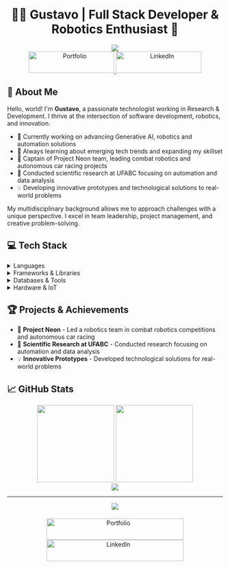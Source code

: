 # <div align="center">👨‍💻 Gustavo | Full Stack Developer & Robotics Enthusiast 🤖</div>

<div align="center">
  <img src="https://readme-typing-svg.herokuapp.com/?lines=Full+Stack+Developer;Robotics+Expert;Research+Enthusiast;Innovation+Driven&font=Fira%20Code&center=true&width=380&height=50">
</div>

<div align="center">
  <a href="https://portfolio-site-b708zcgxw-gustavodrls-projects.vercel.app/](https://portfolio-site-git-main-gustavodrls-projects.vercel.app/">
    <img src="https://img.shields.io/badge/PORTFOLIO-%E2%86%92-brightgreen?style=for-the-badge&labelColor=black&color=20B2AA&logoColor=white" alt="Portfolio" width="200" height="50"/>
  </a>
  
  <a href="https://www.linkedin.com/in/gustavodrl/">
    <img src="https://img.shields.io/badge/LinkedIn-%E2%86%92-blue?style=for-the-badge&logo=linkedin&labelColor=0077B5&color=0A66C2&logoColor=white" alt="LinkedIn" width="200" height="50"/>
  </a>
</div>

## 🚀 About Me

Hello, world! I'm **Gustavo**, a passionate technologist working in Research & Development. I thrive at the intersection of software development, robotics, and innovation.

- 🔭 Currently working on advancing Generative AI, robotics and automation solutions
- 🌱 Always learning about emerging tech trends and expanding my skillset
- 👥 Captain of Project Neon team, leading combat robotics and autonomous car racing projects
- 🔬 Conducted scientific research at UFABC focusing on automation and data analysis
- 💡 Developing innovative prototypes and technological solutions to real-world problems

My multidisciplinary background allows me to approach challenges with a unique perspective. I excel in team leadership, project management, and creative problem-solving.

## 💻 Tech Stack

<details>
<summary>Languages</summary>
<p>

![Python](https://img.shields.io/badge/python-3670A0?style=for-the-badge&logo=python&logoColor=ffdd54)
![JavaScript](https://img.shields.io/badge/javascript-%23323330.svg?style=for-the-badge&logo=javascript&logoColor=%23F7DF1E)
![C](https://img.shields.io/badge/c-%2300599C.svg?style=for-the-badge&logo=c&logoColor=white)
![HTML5](https://img.shields.io/badge/html5-%23E34F26.svg?style=for-the-badge&logo=html5&logoColor=white)
![CSS3](https://img.shields.io/badge/css3-%231572B6.svg?style=for-the-badge&logo=css3&logoColor=white)
![Shell Script](https://img.shields.io/badge/shell_script-%23121011.svg?style=for-the-badge&logo=gnu-bash&logoColor=white)
![LaTeX](https://img.shields.io/badge/latex-%23008080.svg?style=for-the-badge&logo=latex&logoColor=white)

</p>
</details>

<details>
<summary>Frameworks & Libraries</summary>
<p>

![Vue.js](https://img.shields.io/badge/vue.js-%2335495e.svg?style=for-the-badge&logo=vuedotjs&logoColor=%234FC08D)
![NodeJS](https://img.shields.io/badge/node.js-6DA55F?style=for-the-badge&logo=node.js&logoColor=white)
![TensorFlow](https://img.shields.io/badge/TensorFlow-%23FF6F00.svg?style=for-the-badge&logo=TensorFlow&logoColor=white)
![PyTorch](https://img.shields.io/badge/PyTorch-%23EE4C2C.svg?style=for-the-badge&logo=PyTorch&logoColor=white)
![Keras](https://img.shields.io/badge/Keras-%23D00000.svg?style=for-the-badge&logo=Keras&logoColor=white)
![scikit-learn](https://img.shields.io/badge/scikit--learn-%23F7931E.svg?style=for-the-badge&logo=scikit-learn&logoColor=white)
![NumPy](https://img.shields.io/badge/numpy-%23013243.svg?style=for-the-badge&logo=numpy&logoColor=white)
![Pandas](https://img.shields.io/badge/pandas-%23150458.svg?style=for-the-badge&logo=pandas&logoColor=white)
![Scipy](https://img.shields.io/badge/SciPy-%230C55A5.svg?style=for-the-badge&logo=scipy&logoColor=%white)
![Matplotlib](https://img.shields.io/badge/Matplotlib-%23ffffff.svg?style=for-the-badge&logo=Matplotlib&logoColor=black)
![ROS](https://img.shields.io/badge/ros-%230A0FF9.svg?style=for-the-badge&logo=ros&logoColor=white)

</p>
</details>

<details>
<summary>Databases & Tools</summary>
<p>

![Postgres](https://img.shields.io/badge/postgres-%23316192.svg?style=for-the-badge&logo=postgresql&logoColor=white)
![MySQL](https://img.shields.io/badge/mysql-4479A1.svg?style=for-the-badge&logo=mysql&logoColor=white)
![Docker](https://img.shields.io/badge/docker-%230db7ed.svg?style=for-the-badge&logo=docker&logoColor=white)
![Power Bi](https://img.shields.io/badge/power_bi-F2C811?style=for-the-badge&logo=powerbi&logoColor=black)
![Apache Spark](https://img.shields.io/badge/Apache%20Spark-FDEE21?style=for-the-badge&logo=apachespark&logoColor=black)
![Anaconda](https://img.shields.io/badge/Anaconda-%2344A833.svg?style=for-the-badge&logo=anaconda&logoColor=white)
![NPM](https://img.shields.io/badge/NPM-%23CB3837.svg?style=for-the-badge&logo=npm&logoColor=white)
![Drupal](https://img.shields.io/badge/drupal-%230678BE.svg?style=for-the-badge&logo=drupal&logoColor=white)
![Gimp](https://img.shields.io/badge/Gimp-657D8B?style=for-the-badge&logo=gimp&logoColor=FFFFFF)

</p>
</details>

<details>
<summary>Hardware & IoT</summary>
<p>

![Arduino](https://img.shields.io/badge/-Arduino-00979D?style=for-the-badge&logo=Arduino&logoColor=white)
![Raspberry Pi](https://img.shields.io/badge/-RaspberryPi-C51A4A?style=for-the-badge&logo=Raspberry-Pi)
![Espressif](https://img.shields.io/badge/espressif-E7352C.svg?style=for-the-badge&logo=espressif&logoColor=white)

</p>
</details>

## 🏆 Projects & Achievements

- 🤖 **Project Neon** - Led a robotics team in combat robotics competitions and autonomous car racing
- 🔬 **Scientific Research at UFABC** - Conducted research focusing on automation and data analysis
- 💡 **Innovative Prototypes** - Developed technological solutions for real-world problems

## 📈 GitHub Stats

<div align="center">
  <img height="180em" src="https://github-readme-stats.vercel.app/api?username=gustavodrl&show_icons=true&theme=radical&include_all_commits=true&count_private=true"/>
  <img height="180em" src="https://github-readme-stats.vercel.app/api/top-langs/?username=gustavodrl&layout=compact&langs_count=7&theme=radical"/>
</div>

<div align="center">
  <img src="https://github-profile-trophy.vercel.app/?username=gustavodrl&theme=onedark&row=1&column=6" />
</div>

---

<div align="center">
  <img src="https://komarev.com/ghpvc/?username=gustavodrl&color=blueviolet&style=for-the-badge">
  
  <div style="margin-top: 20px;">
    <a href="https://portfolio-site-git-main-gustavodrls-projects.vercel.app/">
      <img src="https://img.shields.io/badge/Visit%20My%20Portfolio%20Site-%E2%86%92-20B2AA?style=for-the-badge&labelColor=black&logoColor=white" alt="Portfolio" width="320" height="50"/>
    </a>
    <a href="https://www.linkedin.com/in/gustavodrl/">
      <img src="https://img.shields.io/badge/Connect%20on%20LinkedIn-%E2%86%92-0A66C2?style=for-the-badge&logo=linkedin&labelColor=0077B5&logoColor=white" alt="LinkedIn" width="320" height="50"/>
    </a>
  </div>
</div>
